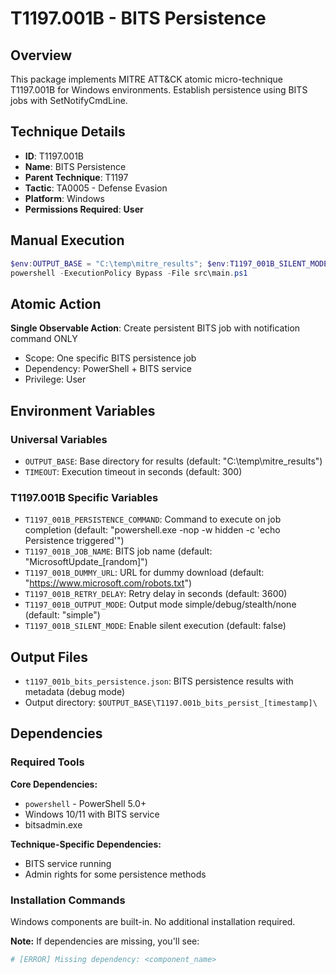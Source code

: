 # T1197.001B - BITS Persistence

## Overview
This package implements MITRE ATT&CK atomic micro-technique T1197.001B for Windows environments. Establish persistence using BITS jobs with SetNotifyCmdLine.

## Technique Details
- **ID**: T1197.001B
- **Name**: BITS Persistence
- **Parent Technique**: T1197
- **Tactic**: TA0005 - Defense Evasion
- **Platform**: Windows
- **Permissions Required**: **User**

## Manual Execution
```powershell
$env:OUTPUT_BASE = "C:\temp\mitre_results"; $env:T1197_001B_SILENT_MODE = $false
powershell -ExecutionPolicy Bypass -File src\main.ps1
```

## Atomic Action
**Single Observable Action**: Create persistent BITS job with notification command ONLY
- Scope: One specific BITS persistence job
- Dependency: PowerShell + BITS service
- Privilege: User

## Environment Variables

### Universal Variables
- `OUTPUT_BASE`: Base directory for results (default: "C:\temp\mitre_results")
- `TIMEOUT`: Execution timeout in seconds (default: 300)

### T1197.001B Specific Variables
- `T1197_001B_PERSISTENCE_COMMAND`: Command to execute on job completion (default: "powershell.exe -nop -w hidden -c 'echo Persistence triggered'")
- `T1197_001B_JOB_NAME`: BITS job name (default: "MicrosoftUpdate_[random]")
- `T1197_001B_DUMMY_URL`: URL for dummy download (default: "https://www.microsoft.com/robots.txt")
- `T1197_001B_RETRY_DELAY`: Retry delay in seconds (default: 3600)
- `T1197_001B_OUTPUT_MODE`: Output mode simple/debug/stealth/none (default: "simple")
- `T1197_001B_SILENT_MODE`: Enable silent execution (default: false)

## Output Files
- `t1197_001b_bits_persistence.json`: BITS persistence results with metadata (debug mode)
- Output directory: `$OUTPUT_BASE\T1197.001b_bits_persist_[timestamp]\`

## Dependencies

### Required Tools
**Core Dependencies:**
- `powershell` - PowerShell 5.0+
- Windows 10/11 with BITS service
- bitsadmin.exe

**Technique-Specific Dependencies:**
- BITS service running
- Admin rights for some persistence methods

### Installation Commands
Windows components are built-in. No additional installation required.

**Note:** If dependencies are missing, you'll see:
```powershell
# [ERROR] Missing dependency: <component_name>
```